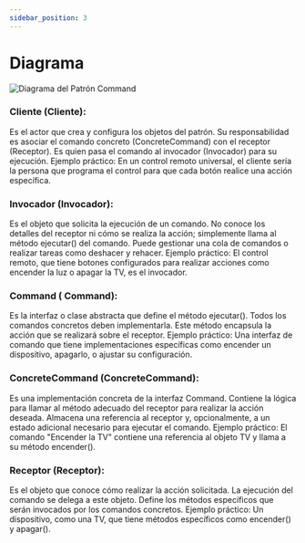 ```yaml
---
sidebar_position: 3
---
```


# Diagrama 
![Diagrama del Patrón Command](https://tse2.mm.bing.net/th?id=OIP.NrAS65_9OSvTeAMDOvlC8gAAAA&pid=Api&P=0&h=180)

### Cliente (Cliente):

Es el actor que crea y configura los objetos del patrón.
Su responsabilidad es asociar el comando concreto (ConcreteCommand) con el receptor (Receptor).
Es quien pasa el comando al invocador (Invocador) para su ejecución.
Ejemplo práctico: En un control remoto universal, el cliente sería la persona que programa el control para que cada botón realice una acción específica.

### Invocador (Invocador):
Es el objeto que solicita la ejecución de un comando.
No conoce los detalles del receptor ni cómo se realiza la acción; simplemente llama al método ejecutar() del comando.
Puede gestionar una cola de comandos o realizar tareas como deshacer y rehacer.
Ejemplo práctico: El control remoto, que tiene botones configurados para realizar acciones como encender la luz o apagar la TV, es el invocador.

### Command ( Command):

Es la interfaz o clase abstracta que define el método ejecutar().
Todos los comandos concretos deben implementarla.
Este método encapsula la acción que se realizará sobre el receptor.
Ejemplo práctico: Una interfaz de comando que tiene implementaciones específicas como encender un dispositivo, apagarlo, o ajustar su configuración.

### ConcreteCommand (ConcreteCommand):

Es una implementación concreta de la interfaz Command.
Contiene la lógica para llamar al método adecuado del receptor para realizar la acción deseada.
Almacena una referencia al receptor y, opcionalmente, a un estado adicional necesario para ejecutar el comando.
Ejemplo práctico: El comando "Encender la TV" contiene una referencia al objeto TV y llama a su método encender().

### Receptor (Receptor):

Es el objeto que conoce cómo realizar la acción solicitada.
La ejecución del comando se delega a este objeto.
Define los métodos específicos que serán invocados por los comandos concretos.
Ejemplo práctico: Un dispositivo, como una TV, que tiene métodos específicos como encender() y apagar().